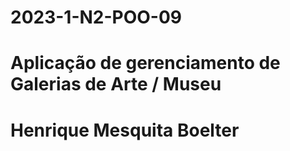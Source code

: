 # 2023-1-N2-POO-09
# Aplicação de gerenciamento de Galerias de Arte / Museu
# Henrique Mesquita Boelter